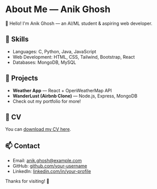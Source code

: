 # About Me — Anik Ghosh

👋 Hello! I'm Anik Ghosh — an AI/ML student & aspiring web developer.

## 🎯 Skills

- Languages: C, Python, Java, JavaScript
- Web Development: HTML, CSS, Tailwind, Bootstrap, React
- Databases: MongoDB, MySQL

## 📂 Projects

- **Weather App** — React + OpenWeatherMap API
- **WanderLust (Airbnb Clone)** — Node.js, Express, MongoDB
- Check out my portfolio for more!

## 📄 CV

You can [download my CV here](Anik_Ghosh_CV_Final.docx).

## 📫 Contact

- Email: anik.ghosh@example.com
- GitHub: [github.com/your-username](https://github.com/your-username)
- LinkedIn: [linkedin.com/in/your-profile](https://www.linkedin.com/in/your-profile)

Thanks for visiting! 🎉
